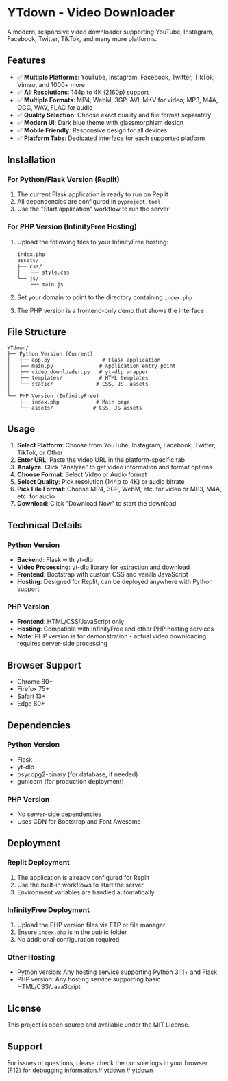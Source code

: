 # YTdown - Video Downloader

A modern, responsive video downloader supporting YouTube, Instagram, Facebook, Twitter, TikTok, and many more platforms.

## Features

- ✅ **Multiple Platforms**: YouTube, Instagram, Facebook, Twitter, TikTok, Vimeo, and 1000+ more
- ✅ **All Resolutions**: 144p to 4K (2160p) support
- ✅ **Multiple Formats**: MP4, WebM, 3GP, AVI, MKV for video; MP3, M4A, OGG, WAV, FLAC for audio
- ✅ **Quality Selection**: Choose exact quality and file format separately
- ✅ **Modern UI**: Dark blue theme with glassmorphism design
- ✅ **Mobile Friendly**: Responsive design for all devices
- ✅ **Platform Tabs**: Dedicated interface for each supported platform

## Installation

### For Python/Flask Version (Replit)

1. The current Flask application is ready to run on Replit
2. All dependencies are configured in `pyproject.toml`
3. Use the "Start application" workflow to run the server

### For PHP Version (InfinityFree Hosting)

1. Upload the following files to your InfinityFree hosting:
   ```
   index.php
   assets/
   ├── css/
   │   └── style.css
   └── js/
       └── main.js
   ```

2. Set your domain to point to the directory containing `index.php`

3. The PHP version is a frontend-only demo that shows the interface

## File Structure

```
YTdown/
├── Python Version (Current)
│   ├── app.py                 # Flask application
│   ├── main.py               # Application entry point
│   ├── video_downloader.py   # yt-dlp wrapper
│   ├── templates/            # HTML templates
│   └── static/              # CSS, JS, assets
│
└── PHP Version (InfinityFree)
    ├── index.php            # Main page
    └── assets/             # CSS, JS assets
```

## Usage

1. **Select Platform**: Choose from YouTube, Instagram, Facebook, Twitter, TikTok, or Other
2. **Enter URL**: Paste the video URL in the platform-specific tab
3. **Analyze**: Click "Analyze" to get video information and format options
4. **Choose Format**: Select Video or Audio format
5. **Select Quality**: Pick resolution (144p to 4K) or audio bitrate
6. **Pick File Format**: Choose MP4, 3GP, WebM, etc. for video or MP3, M4A, etc. for audio
7. **Download**: Click "Download Now" to start the download

## Technical Details

### Python Version
- **Backend**: Flask with yt-dlp
- **Video Processing**: yt-dlp library for extraction and download
- **Frontend**: Bootstrap with custom CSS and vanilla JavaScript
- **Hosting**: Designed for Replit, can be deployed anywhere with Python support

### PHP Version
- **Frontend**: HTML/CSS/JavaScript only
- **Hosting**: Compatible with InfinityFree and other PHP hosting services
- **Note**: PHP version is for demonstration - actual video downloading requires server-side processing

## Browser Support

- Chrome 80+
- Firefox 75+
- Safari 13+
- Edge 80+

## Dependencies

### Python Version
- Flask
- yt-dlp
- psycopg2-binary (for database, if needed)
- gunicorn (for production deployment)

### PHP Version
- No server-side dependencies
- Uses CDN for Bootstrap and Font Awesome

## Deployment

### Replit Deployment
1. The application is already configured for Replit
2. Use the built-in workflows to start the server
3. Environment variables are handled automatically

### InfinityFree Deployment
1. Upload the PHP version files via FTP or file manager
2. Ensure `index.php` is in the public folder
3. No additional configuration required

### Other Hosting
- Python version: Any hosting service supporting Python 3.11+ and Flask
- PHP version: Any hosting service supporting basic HTML/CSS/JavaScript

## License

This project is open source and available under the MIT License.

## Support

For issues or questions, please check the console logs in your browser (F12) for debugging information.#   y t d o w n  
 #   y t d o w n  
 
